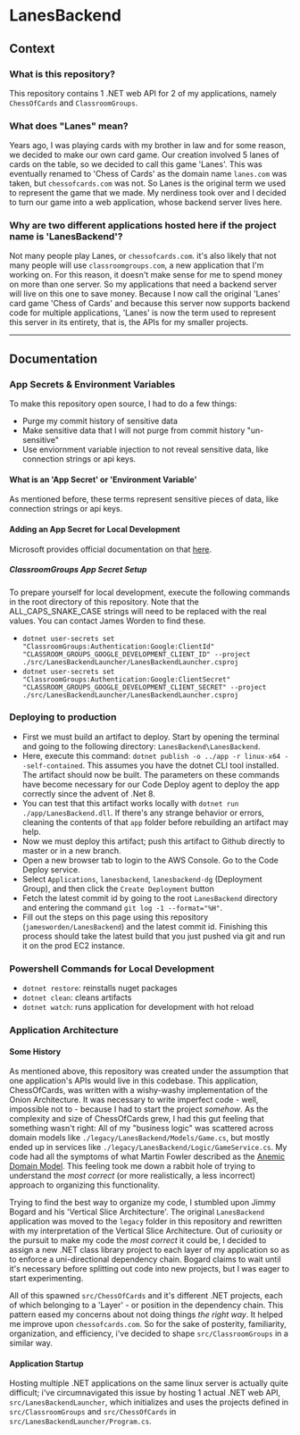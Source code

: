 # LanesBackend

## Context

### What is this repository?

This repository contains 1 .NET web API for 2 of my applications, namely `ChessOfCards` and `ClassroomGroups`.

### What does "Lanes" mean?

Years ago, I was playing cards with my brother in law and for some reason, we decided to make our own card game. Our creation involved 5 lanes of cards on the table, so we decided to call this game 'Lanes'. This was eventually renamed to 'Chess of Cards' as the domain name `lanes.com` was taken, but `chessofcards.com` was not. So Lanes is the original term we used to represent the game that we made. My nerdiness took over and I decided to turn our game into a web application, whose backend server lives here.

### Why are two different applications hosted here if the project name is 'LanesBackend'?

Not many people play Lanes, or `chessofcards.com`. it's also likely that not many people will use `classroomgroups.com`, a new application that I'm working on. For this reason, it doesn't make sense for me to spend money on more than one server. So my applications that need a backend server will live on this one to save money. Because I now call the original 'Lanes' card game 'Chess of Cards' and because this server now supports backend code for multiple applications, 'Lanes' is now the term used to represent this server in its entirety, that is, the APIs for my smaller projects.

---

## Documentation

### App Secrets & Environment Variables

To make this repository open source, I had to do a few things:
- Purge my commit history of sensitive data
- Make sensitive data that I will not purge from commit history "un-sensitive"
- Use enviornment variable injection to not reveal sensitive data, like connection strings or api keys.

#### What is an 'App Secret' or 'Environment Variable'

As mentioned before, these terms represent sensitive pieces of data, like connection strings or api keys.

#### Adding an App Secret for Local Development

Microsoft provides official documentation on that [here](https://learn.microsoft.com/en-us/aspnet/core/security/app-secrets?view=aspnetcore-6.0&tabs=windows#set-a-secret).

##### ClassroomGroups App Secret Setup

To prepare yourself for local development, execute the following commands in the root directory of this repository. Note that the ALL_CAPS_SNAKE_CASE strings will need to be replaced with the real values. You can contact James Worden to find these.
- `dotnet user-secrets set "ClassroomGroups:Authentication:Google:ClientId" "CLASSROOM_GROUPS_GOOGLE_DEVELOPMENT_CLIENT_ID" --project ./src/LanesBackendLauncher/LanesBackendLauncher.csproj`
- `dotnet user-secrets set "ClassroomGroups:Authentication:Google:ClientSecret" "CLASSROOM_GROUPS_GOOGLE_DEVELOPMENT_CLIENT_SECRET" --project ./src/LanesBackendLauncher/LanesBackendLauncher.csproj`

### Deploying to production

-   First we must build an artifact to deploy. Start by opening the terminal and going to the following directory: `LanesBackend\LanesBackend`.
-   Here, execute this command: `dotnet publish -o ../app -r linux-x64 --self-contained`. This assumes you have the dotnet CLI tool installed. The artifact should now be built. The parameters on these commands have become necessary for our Code Deploy agent to deploy the app correctly since the advent of .Net 8.
-   You can test that this artifact works locally with `dotnet run ./app/LanesBackend.dll`. If there's any strange behavior or errors, cleaning the contents of that `app` folder before rebuilding an artifact may help.
-   Now we must deploy this artifact; push this artifact to Github directly to master or in a new branch.
-   Open a new browser tab to login to the AWS Console. Go to the Code Deploy service.
-   Select `Applications`, `lanesbackend`, `lanesbackend-dg` (Deployment Group), and then click the `Create Deployment` button
-   Fetch the latest commit id by going to the root `LanesBackend` directory and entering the command `git log -1 --format="%H"`.
-   Fill out the steps on this page using this repository (`jamesworden/LanesBackend`) and the latest commit id. Finishing this process should take the latest build that you just pushed via git and run it on the prod EC2 instance.

### Powershell Commands for Local Development

-   `dotnet restore`: reinstalls nuget packages
-   `dotnet clean`: cleans artifacts
-   `dotnet watch`: runs application for development with hot reload

### Application Architecture

#### Some History

As mentioned above, this repository was created under the assumption that one application's APIs would live in this codebase. This application, ChessOfCards, was written with a wishy-washy implementation of the Onion Architecture. It was necessary to write imperfect code - well, impossible not to - because I had to start the project _somehow_. As the complexity and size of ChessOfCards grew, I had this gut feeling that something wasn't right: All of my "business logic" was scattered across domain models like `./legacy/LanesBackend/Models/Game.cs`, but mostly ended up in services like `./legacy/LanesBackend/Logic/GameService.cs`. My code had all the symptoms of what Martin Fowler described as the [Anemic Domain Model](https://martinfowler.com/bliki/AnemicDomainModel.html). This feeling took me down a rabbit hole of trying to understand the _most correct_ (or more realistically, a less incorrect) approach to organizing this functionality.

Trying to find the best way to organize my code, I stumbled upon Jimmy Bogard and his 'Vertical Slice Architecture'. The original `LanesBackend` application was moved to the `legacy` folder in this repository and rewritten with my interpretation of the Vertical Slice Architecture. Out of curiosity or the pursuit to make my code the _most correct_ it could be, I decided to assign a new .NET class library project to each layer of my application so as to enforce a uni-directional dependency chain. Bogard claims to wait until it's necessary before splitting out code into new projects, but I was eager to start experimenting.

All of this spawned `src/ChessOfCards` and it's different .NET projects, each of which belonging to a 'Layer' - or position in the dependency chain. This pattern eased my concerns about not doing things _the right way_. It helped me improve upon `chessofcards.com`. So for the sake of posterity, familiarity, organization, and efficiency, i've decided to shape `src/ClassroomGroups` in a similar way.

#### Application Startup

Hosting multiple .NET applications on the same linux server is actually quite difficult; i've circumnavigated this issue by hosting 1 actual .NET web API, `src/LanesBackendLauncher`, which initializes and uses the projects defined in `src/ClassroomGroups` and `src/ChessOfCards` in `src/LanesBackendLauncher/Program.cs`.


